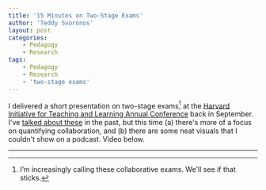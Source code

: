 ```yaml
---
title: '15 Minutes on Two-Stage Exams'
author: 'Teddy Svoronos'
layout: post
categories:
    - Pedagogy
    - Research
tags:
    - Pedagogy
    - Research
    - 'two-stage exams'
---
```


I delivered a short presentation on two-stage exams[^1] at the [Harvard Initiative for Teaching and Learning Annual Conference](https://hilt.harvard.edu/resources2017conf) back in September. I've [talked about these](http://teddysvoronos.com/2017/10/10/collaborative-exams-on-the-teach-better-podcast/) in the past, but this time (a) there's more of a focus on quantifying collaboration, and (b) there are some neat visuals that I couldn't show on a podcast. Video below. 

---

[^1]: I’m increasingly calling these collaborative exams. We'll see if that sticks.